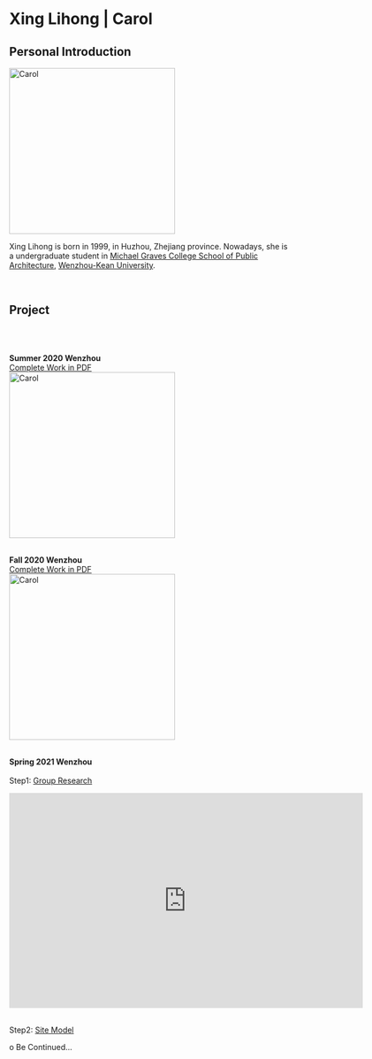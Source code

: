 # Xing Lihong | Carol
## Personal Introduction
  <img alt="Carol" src="https://github.com/steenblikrs/2021-Spring-Studio/blob/gh-pages/students/Carol/Carol-GIF2.gif?raw=true" width="300">
  

 Xing Lihong is born in 1999, in Huzhou, Zhejiang province. Nowadays, she is a undergraduate student in [Michael Graves College School of Public Architecture](http://design.wku.edu.cn/), [Wenzhou-Kean University](https://wku.edu.cn/). <br/>

<br>

## Project
 <br>
<br> 

**Summer 2020 Wenzhou**
<br> [Complete Work in PDF](<embed src=" https://drive.google.com/file/d/1hnmBPtXCF9WnTsS3zOoOJ4zDoYi45EDy/view?usp=sharing" />)
<br><img alt="Carol" src="https://github.com/steenblikrs/2021-Spring-Studio/blob/gh-pages/students/Carol/Summer.png?raw=true" width="300">
 <br>
<br> 

**Fall 2020 Wenzhou**
<br> [Complete Work in PDF](<embed src=" https://drive.google.com/file/d/1hnmBPtXCF9WnTsS3zOoOJ4zDoYi45EDy/view?usp=sharing" />)
<br><img alt="Carol" src="https://github.com/steenblikrs/2021-Spring-Studio/blob/gh-pages/students/Carol/Fall.png?raw=true" width="300">
 <br>
<br> 

**Spring 2021 Wenzhou**
<br>
<br>
Step1: [Group Research](https://steenblikrs.github.io/2021-Spring-Studio/Research/Stacking)
<iframe src="https://docs.google.com/presentation/d/e/2PACX-1vRsp8V9TEdgmfZdViF6xqjwUoBnNgmnUNQJ1UD6DL49hcvxdlNAHKagDLQSGgNMzg/embed?start=true&loop=true&delayms=3000" frameborder="0" width="640" height="389" allowfullscreen="true" mozallowfullscreen="true" webkitallowfullscreen="true"></iframe>
<br>
<br>

Step2: [Site Model](https://xinglihongcarol.github.io/Portfolio/)
<br>

o Be Continued...
